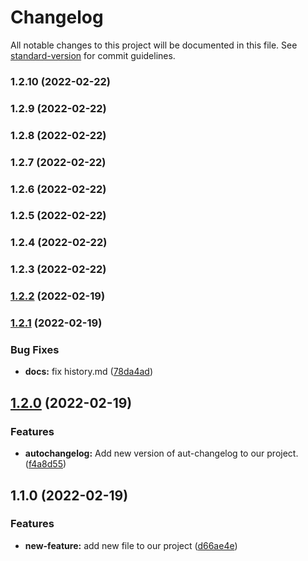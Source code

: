 # Changelog

All notable changes to this project will be documented in this file. See [standard-version](https://github.com/conventional-changelog/standard-version) for commit guidelines.

### 1.2.10 (2022-02-22)

### 1.2.9 (2022-02-22)

### 1.2.8 (2022-02-22)

### 1.2.7 (2022-02-22)

### 1.2.6 (2022-02-22)

### 1.2.5 (2022-02-22)

### 1.2.4 (2022-02-22)

### 1.2.3 (2022-02-22)

### [1.2.2](https://github.com/juniordev4life/test-release/compare/v1.2.1...v1.2.2) (2022-02-19)

### [1.2.1](https://github.com/juniordev4life/test-release/compare/v1.2.0...v1.2.1) (2022-02-19)


### Bug Fixes

* **docs:** fix history.md ([78da4ad](https://github.com/juniordev4life/test-release/commit/78da4ad9257eb578067d54d531f9e58239d39734))

## [1.2.0](https://github.com/juniordev4life/test-release/compare/v1.1.0...v1.2.0) (2022-02-19)


### Features

* **autochangelog:** Add new version of aut-changelog to our project. ([f4a8d55](https://github.com/juniordev4life/test-release/commit/f4a8d55fd288c24766cfb9fa7393be687914c2ad))

## 1.1.0 (2022-02-19)


### Features

* **new-feature:** add new file to our project ([d66ae4e](https://github.com/juniordev4life/test-release/commit/d66ae4e410799618a9c8d97114e73dfbbe95d004))
